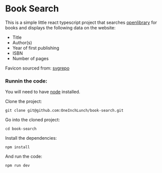 # Book Search

This is a simple little react typescript project that searches [openlibrary](https://openlibrary.org) for books and displays the following data on the website:

- Title
- Author(s)
- Year of first publishing
- ISBN
- Number of pages

Favicon sourced from: [svgrepo](https://www.svgrepo.com/svg/513272/book-closed)

### Runnin the code:
You will need to have [node](https://nodejs.org/en) installed.

Clone the project:

```
git clone git@github.com:OneInchLunch/book-search.git
```

Go into the cloned project:
```
cd book-search
```

Install the dependencies:
```
npm install
```

And run the code:
```
npm run dev
```
